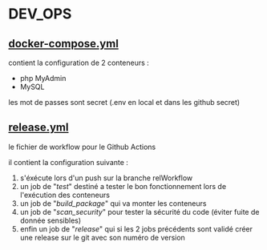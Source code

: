 # DEV_OPS

## <u>docker-compose.yml</u>

contient la configuration de 2 conteneurs :
- php MyAdmin
- MySQL

les mot de passes sont secret (.env en local et dans les github secret)


## <u>release.yml</u>

le fichier de workflow pour le Github Actions

il contient la configuration suivante :
1. s'éxécute lors d'un push sur la branche relWorkflow
2. un job de "*test*" destiné a tester le bon fonctionnement lors de l'exécution des conteneurs
3. un job de "*build_package*" qui va monter les conteneurs
4. un job de "*scan_security*" pour tester la sécurité du code (éviter fuite de donnée sensibles)
5. enfin un job de "*release*" qui si les 2 jobs précédents sont validé créer une release sur le git avec son numéro de version
